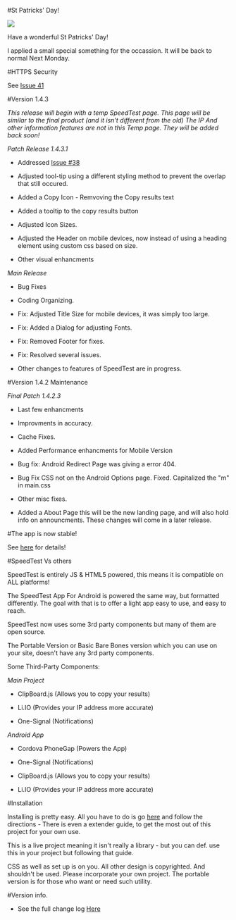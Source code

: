 #St Patricks' Day!

![](https://upload.wikimedia.org/wikipedia/commons/8/8d/Clover_symbol.svg)

Have a wonderful St Patricks' Day!

I applied a small special something for the occassion. It will be back to normal Next Monday. 

#HTTPS Security

See [Issue 41](https://github.com/jdc20181/SpeedTest/issues/41)

#Version 1.4.3 

*This release will begin with a temp SpeedTest page. This page will be similar to the final product (and it isn't different from the old)
The IP And other information features are not in this Temp page. They will be added back soon!*

*Patch Release 1.4.3.1*

  - Addressed [Issue #38](https://github.com/jdc20181/SpeedTest/issues/38)
  
  - Adjusted tool-tip using a different styling method to prevent the overlap that still occured. 
  
  - Added a Copy Icon - Remvoving the Copy results text
  
  - Added a tooltip to the copy results button 
  
  - Adjusted Icon Sizes.
  
  - Adjusted the Header on mobile devices, now instead of using a heading element using custom css based on size. 
  
  - Other visual enhancments
  
*Main Release*

  - Bug Fixes
  
  - Coding Organizing. 
  
  - Fix: Adjusted Title Size for mobile devices, it was simply too large. 
  
  - Fix: Added a Dialog for adjusting Fonts. 
  
  - Fix: Removed Footer for fixes. 
  
  - Fix: Resolved several issues. 
  
  - Other changes to features of SpeedTest are in progress. 

#Version 1.4.2 Maintenance

 *Final Patch 1.4.2.3*

  - Last few enhancments
  
  - Improvments in accuracy. 
  
  - Cache Fixes. 
  
  - Added Performance enhancments for Mobile Version 
  
  - Bug fix: Android Redirect Page was giving a error 404. 
  
  - Bug Fix CSS not on the Android Options page. Fixed. Capitalized the  "m" in main.css
  
  - Other misc fixes. 
  
  - Added a About Page this will be the new landing page, and will also hold info on announcments. These changes will come in a later release. 
  

  

#The app is now stable!

See [here](https://github.com/jdc20181/SpeedTest/wiki/Android-App-is-now-stable!) for details!



#SpeedTest Vs others

SpeedTest is entirely JS & HTML5 powered, this means it is compatible on ALL platforms!

The SpeedTest App For Android is powered the same way, but formatted differently. The goal with that is to offer a light app easy to use, and easy to reach. 

SpeedTest now uses some 3rd party components but many of them are open source. 

The Portable Version or Basic Bare Bones version which you can use on your site, doesn't have any 3rd party components. 

Some Third-Party Components:

*Main Project*

  - ClipBoard.js (Allows you to copy your results)
  
  - Li.IO (Provides your IP address more accurate)
  
  - One-Signal (Notifications)
  
 *Android App*
  
   - Cordova PhoneGap (Powers the App)
   
   - One-Signal (Notifications)
   
   - ClipBoard.js (Allows you to copy your results)
   
   - Li.IO (Provides your IP address more accurate)
   
#Installation 

Installing is pretty easy. All you have to do is go [here](https://jdc20181.github.io/SpeedTest/Pages/portable.html) and follow the directions - There is even a extender guide, to get the most out of this project for your own use. 

This is a live project meaning it isn't really a library - but you can def. use this in your project but following that guide. 

CSS as well as set up is on you. All other design is copyrighted. And shouldn't be used. Please incorporate your own project. The portable version is for those who want or need such utility. 
   
#Version info. 

- See the full change log <a href="https://github.com/jdc20181/SpeedTest/wiki/Change-Log">Here</a>
